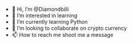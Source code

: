 - 👋 Hi, I’m @Diamondbilli
- 👀 I’m interested in learning 
- 🌱 I’m currently learning Python
- 💞️ I’m looking to collaborate on crypto currency 
- 📫 How to reach me shoot me a message 

<!---
Diamondbilli/Diamondbilli is a ✨ special ✨ repository because its `README.md` (this file) appears on your GitHub profile.
You can click the Preview link to take a look at your changes.
--->

